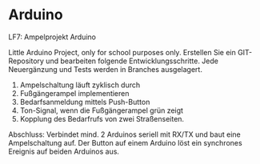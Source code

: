 # Arduino
LF7: Ampelprojekt Arduino

Little Arduino Project, only for school purposes only.
Erstellen Sie ein GIT-Repository und bearbeiten folgende Entwicklungsschritte.
Jede Neuergänzung und Tests werden in Branches ausgelagert.

1) Ampelschaltung läuft zyklisch durch
2) Fußgängerampel implementieren
3) Bedarfsanmeldung mittels Push-Button
4) Ton-Signal, wenn die Fußgängerampel grün zeigt
5) Kopplung des Bedarfrufs von zwei Straßenseiten.

Abschluss: Verbindet mind. 2 Arduinos seriell mit RX/TX und baut eine Ampelschaltung auf. Der Button auf einem Arduino löst ein synchrones Ereignis auf beiden Arduinos aus.
